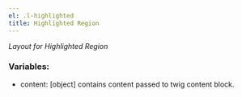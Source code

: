 ```yaml
---
el: .l-highlighted
title: Highlighted Region
---
```

_Layout for Highlighted Region_

### Variables:
* content: [object] contains content passed to twig content block.
